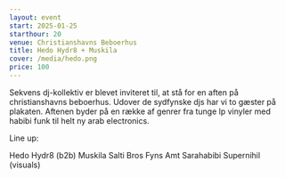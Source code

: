 ```yaml
---
layout: event
start: 2025-01-25
starthour: 20
venue: Christianshavns Beboerhus
title: Hedo Hydr8 + Muskila
cover: /media/hedo.png
price: 100
---
```


Sekvens dj-kollektiv er blevet inviteret til, at stå for en aften på
christianshavns beboerhus. Udover de sydfynske djs har vi to gæster på
plakaten. Aftenen byder på en række af genrer fra tunge lp vinyler med
habibi funk til helt ny arab electronics.

Line up:

Hedo Hydr8 (b2b) Muskila
Salti Bros
Fyns Amt
Sarahabibi
Supernihil (visuals)